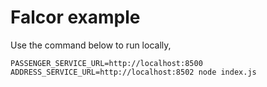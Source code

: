 # Falcor example

Use the command below to run locally,

```
PASSENGER_SERVICE_URL=http://localhost:8500  ADDRESS_SERVICE_URL=http://localhost:8502 node index.js
```
